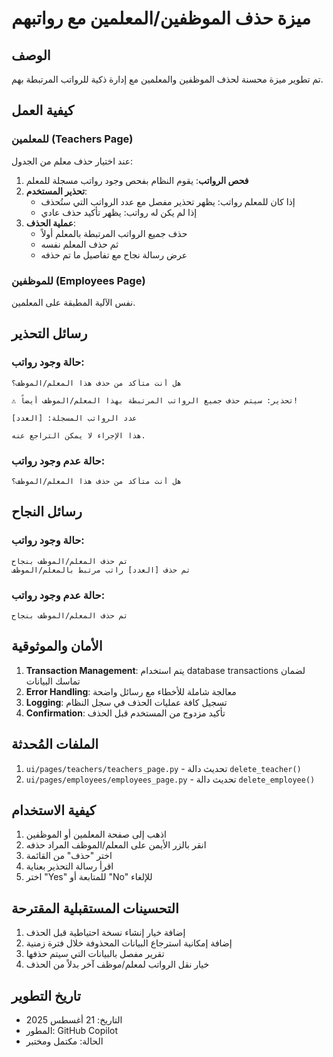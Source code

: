 # ميزة حذف الموظفين/المعلمين مع رواتبهم

## الوصف
تم تطوير ميزة محسنة لحذف الموظفين والمعلمين مع إدارة ذكية للرواتب المرتبطة بهم.

## كيفية العمل

### للمعلمين (Teachers Page)
عند اختيار حذف معلم من الجدول:

1. **فحص الرواتب**: يقوم النظام بفحص وجود رواتب مسجلة للمعلم
2. **تحذير المستخدم**: 
   - إذا كان للمعلم رواتب: يظهر تحذير مفصل مع عدد الرواتب التي ستُحذف
   - إذا لم يكن له رواتب: يظهر تأكيد حذف عادي
3. **عملية الحذف**: 
   - حذف جميع الرواتب المرتبطة بالمعلم أولاً
   - ثم حذف المعلم نفسه
   - عرض رسالة نجاح مع تفاصيل ما تم حذفه

### للموظفين (Employees Page)
نفس الآلية المطبقة على المعلمين.

## رسائل التحذير

### حالة وجود رواتب:
```
هل أنت متأكد من حذف هذا المعلم/الموظف؟

⚠️ تحذير: سيتم حذف جميع الرواتب المرتبطة بهذا المعلم/الموظف أيضاً!

عدد الرواتب المسجلة: [العدد]

هذا الإجراء لا يمكن التراجع عنه.
```

### حالة عدم وجود رواتب:
```
هل أنت متأكد من حذف هذا المعلم/الموظف؟
```

## رسائل النجاح

### حالة وجود رواتب:
```
تم حذف المعلم/الموظف بنجاح
تم حذف [العدد] راتب مرتبط بالمعلم/الموظف
```

### حالة عدم وجود رواتب:
```
تم حذف المعلم/الموظف بنجاح
```

## الأمان والموثوقية

1. **Transaction Management**: يتم استخدام database transactions لضمان تماسك البيانات
2. **Error Handling**: معالجة شاملة للأخطاء مع رسائل واضحة
3. **Logging**: تسجيل كافة عمليات الحذف في سجل النظام
4. **Confirmation**: تأكيد مزدوج من المستخدم قبل الحذف

## الملفات المُحدثة

1. `ui/pages/teachers/teachers_page.py` - تحديث دالة `delete_teacher()`
2. `ui/pages/employees/employees_page.py` - تحديث دالة `delete_employee()`

## كيفية الاستخدام

1. اذهب إلى صفحة المعلمين أو الموظفين
2. انقر بالزر الأيمن على المعلم/الموظف المراد حذفه
3. اختر "حذف" من القائمة
4. اقرأ رسالة التحذير بعناية
5. اختر "Yes" للمتابعة أو "No" للإلغاء

## التحسينات المستقبلية المقترحة

1. إضافة خيار إنشاء نسخة احتياطية قبل الحذف
2. إضافة إمكانية استرجاع البيانات المحذوفة خلال فترة زمنية
3. تقرير مفصل بالبيانات التي سيتم حذفها
4. خيار نقل الرواتب لمعلم/موظف آخر بدلاً من الحذف

## تاريخ التطوير
- التاريخ: 21 أغسطس 2025
- المطور: GitHub Copilot
- الحالة: مكتمل ومختبر
